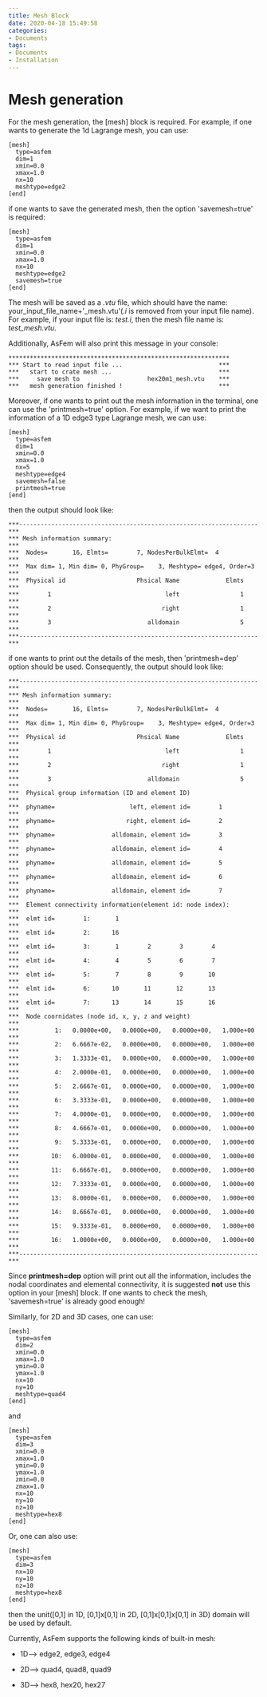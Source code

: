 ```yaml
---
title: Mesh Block
date: 2020-04-18 15:49:58
categories:
- Documents
tags:
- Documents
- Installation
---
```



# Mesh generation

For the mesh generation, the [mesh] block is required.
For example, if one wants to generate the 1d Lagrange mesh, you can use:
```
[mesh]
  type=asfem
  dim=1
  xmin=0.0
  xmax=1.0
  nx=10
  meshtype=edge2
[end]
```
if one wants to save the generated mesh, then the option 'savemesh=true' is required:
```
[mesh]
  type=asfem
  dim=1
  xmin=0.0
  xmax=1.0
  nx=10
  meshtype=edge2
  savemesh=true
[end]
```
The mesh will be saved as a *.vtu* file, which should have the name: your_input_file_name+'_mesh.vtu'(*.i* is removed from your input file name). For example, if your input file is: *test.i*, then the mesh file name is: *test_mesh.vtu*.

Additionally, AsFem will also print this message in your console:
```
**************************************************************
*** Start to read input file ...                           ***
***   start to crate mesh ...                              ***
***     save mesh to                   hex20m1_mesh.vtu    ***
***   mesh generation finished !                           ***
```

Moreover, if one wants to print out the mesh information in the terminal, one can use the 'printmesh=true' option. For example, if we want to print the information of a 1D edge3 type Lagrange mesh, we can use:
```
[mesh]
  type=asfem
  dim=1
  xmin=0.0
  xmax=1.0
  nx=5
  meshtype=edge4
  savemesh=false
  printmesh=true
[end]
```
then the output should look like:
```
***-------------------------------------------------------------------***
*** Mesh information summary:                                         ***
***  Nodes=       16, Elmts=        7, NodesPerBulkElmt=  4           ***
***  Max dim= 1, Min dim= 0, PhyGroup=    3, Meshtype= edge4, Order=3 ***
***  Physical id                    Phsical Name             Elmts    ***
***        1                                left                 1    ***
***        2                               right                 1    ***
***        3                           alldomain                 5    ***
***-------------------------------------------------------------------***
```
if one wants to print out the details of the mesh, then 'printmesh=dep' option should be used. Consequently, the output should look like:
```
***-------------------------------------------------------------------***
*** Mesh information summary:                                         ***
***  Nodes=       16, Elmts=        7, NodesPerBulkElmt=  4           ***
***  Max dim= 1, Min dim= 0, PhyGroup=    3, Meshtype= edge4, Order=3 ***
***  Physical id                    Phsical Name             Elmts    ***
***        1                                left                 1    ***
***        2                               right                 1    ***
***        3                           alldomain                 5    ***
***  Physical group information (ID and element ID)                   ***
***  phyname=                     left, element id=        1          ***
***  phyname=                    right, element id=        2          ***
***  phyname=                alldomain, element id=        3          ***
***  phyname=                alldomain, element id=        4          ***
***  phyname=                alldomain, element id=        5          ***
***  phyname=                alldomain, element id=        6          ***
***  phyname=                alldomain, element id=        7          ***
***  Element connectivity information(element id: node index):        ***
***  elmt id=        1:       1                                       ***
***  elmt id=        2:      16                                       ***
***  elmt id=        3:       1        2        3        4            ***
***  elmt id=        4:       4        5        6        7            ***
***  elmt id=        5:       7        8        9       10            ***
***  elmt id=        6:      10       11       12       13            ***
***  elmt id=        7:      13       14       15       16            ***
***  Node coornidates (node id, x, y, z and weight)                   ***
***          1:   0.0000e+00,   0.0000e+00,   0.0000e+00,   1.000e+00 ***
***          2:   6.6667e-02,   0.0000e+00,   0.0000e+00,   1.000e+00 ***
***          3:   1.3333e-01,   0.0000e+00,   0.0000e+00,   1.000e+00 ***
***          4:   2.0000e-01,   0.0000e+00,   0.0000e+00,   1.000e+00 ***
***          5:   2.6667e-01,   0.0000e+00,   0.0000e+00,   1.000e+00 ***
***          6:   3.3333e-01,   0.0000e+00,   0.0000e+00,   1.000e+00 ***
***          7:   4.0000e-01,   0.0000e+00,   0.0000e+00,   1.000e+00 ***
***          8:   4.6667e-01,   0.0000e+00,   0.0000e+00,   1.000e+00 ***
***          9:   5.3333e-01,   0.0000e+00,   0.0000e+00,   1.000e+00 ***
***         10:   6.0000e-01,   0.0000e+00,   0.0000e+00,   1.000e+00 ***
***         11:   6.6667e-01,   0.0000e+00,   0.0000e+00,   1.000e+00 ***
***         12:   7.3333e-01,   0.0000e+00,   0.0000e+00,   1.000e+00 ***
***         13:   8.0000e-01,   0.0000e+00,   0.0000e+00,   1.000e+00 ***
***         14:   8.6667e-01,   0.0000e+00,   0.0000e+00,   1.000e+00 ***
***         15:   9.3333e-01,   0.0000e+00,   0.0000e+00,   1.000e+00 ***
***         16:   1.0000e+00,   0.0000e+00,   0.0000e+00,   1.000e+00 ***
***-------------------------------------------------------------------***
```
Since **printmesh=dep** option will print out all the information, includes the nodal coordinates and elemental connectivity, it is suggested **not** use this option in your [mesh] block. If one wants to check the mesh, 'savemesh=true' is already good enough!

Similarly, for 2D and 3D cases, one can use:
```
[mesh]
  type=asfem
  dim=2
  xmin=0.0
  xmax=1.0
  ymin=0.0
  ymax=1.0
  nx=10
  ny=10
  meshtype=quad4
[end]
```
and
```
[mesh]
  type=asfem
  dim=3
  xmin=0.0
  xmax=1.0
  ymin=0.0
  ymax=1.0
  zmin=0.0
  zmax=1.0
  nx=10
  ny=10
  nz=10
  meshtype=hex8
[end]
```
Or, one can also use:
```
[mesh]
  type=asfem
  dim=3
  nx=10
  ny=10
  nz=10
  meshtype=hex8
[end]
```
then the unit([0,1] in 1D, [0,1]x[0,1] in 2D, [0,1]x[0,1]x[0,1] in 3D) domain will be used by default.

Currently, AsFem supports the following kinds of built-in mesh:

- 1D--> edge2, edge3, edge4

- 2D--> quad4, quad8, quad9

- 3D--> hex8, hex20, hex27
